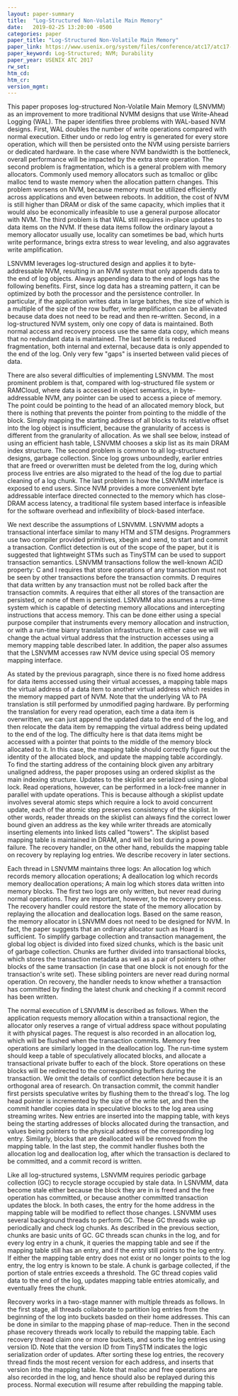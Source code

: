 ```yaml
---
layout: paper-summary
title:  "Log-Structured Non-Volatile Main Memory"
date:   2019-02-25 13:20:00 -0500
categories: paper
paper_title: "Log-Structured Non-Volatile Main Memory"
paper_link: https://www.usenix.org/system/files/conference/atc17/atc17-hu.pdf
paper_keyword: Log-Structured; NVM; Durability
paper_year: USENIX ATC 2017
rw_set: 
htm_cd: 
htm_cr: 
version_mgmt: 
---
```


This paper proposes log-structured Non-Volatile Main Memory (LSNVMM) as an improvement to more traditional NVMM designs
that use Write-Ahead Logging (WAL). The paper identifies three problems with WAL-based NVM designs. First, WAL doubles the 
number of write operations compared with normal execution. Either undo or redo log entry is generated for every store 
operation, which will then be persisted onto the NVM using persiste barriers or dedicated hardware. In the case where NVM 
bandwidth is the bottleneck, overall performance will be impacted by the extra store operation. The second problem is 
fragmentation, which is a general problem with memory allocators. Commonly used memory allocators such as tcmalloc or glibc 
malloc tend to waste memory when the allocation pattern changes. This problem worsens on NVM, because memory must be utilized
efficiently across applications and even between reboots. In addition, the cost of NVM is still higher than DRAM or disk of
the same capacity, which implies that it would also be economically infeasible to use a general purpose allocator with NVM.
The third problem is that WAL still requires in-place updates to data items on the NVM. If these data items follow the 
ordinary layout a memory allocator usually use, locality can sometimes be bad, which hurts write performance, brings extra 
stress to wear leveling, and also aggravates write amplification.

LSNVMM leverages log-structured design and applies it to byte-addressable NVM, resulting in an NVM system that only appends 
data to the end of log objects. Always appending data to the end of logs has the following benefits. First, since log 
data has a streaming pattern, it can be optimized by both the processor and the persistence controller. In particular,
if the application writes data in large batches, the size of which is a multiple of the size of the row buffer, write 
amplification can be allievated because data does not need to be read and then re-written. Second, in a log-structured
NVM system, only one copy of data is maintained. Both normal access and recovery process use the same data copy, which means
that no redundant data is maintained. The last benefit is reduced fragmentation, both internal and external, because data 
is only appended to the end of the log. Only very few "gaps" is inserted between valid pieces of data. 

There are also several difficulties of implementing LSNVMM. The most prominent problem is that, compared with log-structured
file system or RAMCloud, where data is accessed in object semantics, in byte-addressable NVM, any pointer can be used to
access a piece of memory. The point could be pointing to the head of an allocated memory block, but there is nothing that 
prevents the pointer from pointing to the middle of the block. Simply mapping the starting address of all blocks to its 
relative offset into the log object is insufficient, because the granularity of access is different from the granularity of 
allocation. As we shall see below, instead of using an efficient hash table, LSNVMM chooses a skip list as its main DRAM 
index structure. The second problem is common to all log-structured designs, garbage collection. Since log grows unboundedly,
earlier entries that are freed or overwritten must be deleted from the log, during which process live entries are also migrated
to the head of the log due to partial cleaning of a log chunk. The last problem is how the LSNVMM interface is exposed to
end users. Since NVM provides a more convenient byte addressable interface directed connected to the memory which has close-DRAM
access latency, a traditional file system based interface is infeasible for the software overhead and inflexibility of 
block-based interface.

We next describe the assumptions of LSNVMM. LSNVMM adopts a transactional interface similar to many HTM and STM designs.
Programmers use two compiler provided primitives, xbegin and xend, to start and commit a transaction. Conflict detection
is out of the scope of the paper, but it is suggested that lightweight STMs such as TinySTM can be used to support 
transaction semantics. LSNVMM transactions follow the well-known ACID property: C and I requires that store operations of
any transaction must not be seen by other transactions before the transaction commits. D requires that data 
written by any transaction must not be rolled back after the transaction commits. A requires that either all stores
of the transaction are persisted, or none of them is persisted. LSNVMM also assumes a run-time system which is capable of 
detecting memory allocations and intercepting instructions that access memory. This can be done either using a special purpose 
compiler that instruments every memory allocation and instruction, or with a run-time bianry translation infrastructure.
In either case we will change the actual virtual address that the instruction accesses using a memory mapping table described 
later. In addition, the paper also assumes that the LSNVMM accesses raw NVM device using special OS memory mapping interface.

As stated by the previous paragraph, since there is no fixed home address for data items accessed using their virtual accesses,
a mapping table maps the virtual address of a data item to another virtual address which resides in the memory mapped part 
of NVM. Note that the underlying VA to PA translation is still performed by unmodified paging hardware. By performing the 
translation for every read operation, each time a data item is overwritten, we can just append the updated data to the end 
of the log, and then relocate the data item by remapping the virtual address being updated to the end of the log. The difficulty
here is that data items might be accessed with a pointer that points to the middle of the memory block allocated to it. In
this case, the mapping table should correctly figure out the identity of the allocated block, and update the mapping table
accordingly. To find the starting address of the containing block given any arbitrary unaligned address, the paper proposes
using an ordered skiplist as the main indexing structure. Updates to the skiplist are serialized using a global lock. Read
operations, however, can be performed in a lock-free manner in parallel with update operations. This is because although
a skiplist update involves several atomic steps which require a lock to avoid concurrent update, each of the atomic step
preserves consistency of the skiplist. In other words, reader threads on the skiplist can always find the correct lower bound
given an address as the key while writer threads are atomically inserting elements into linked lists called "towers".
The skiplist based mapping table is maintained in DRAM, and will be lost during a power failure. The recovery handler,
on the other hand, rebuilds the mapping table on recovery by replaying log entries. We describe recovery in later sections.

Each thread in LSNVMM maintains three logs: An allocation log which records memory allocation operations; A deallocation
log which records memory deallocation operations; A main log which stores data written into memory blocks. The first two
logs are only written, but never read during normal operations. They are important, however, to the recovery process.
The recovery handler could restore the state of the memory allocation by replaying the allocation and deallocation logs. 
Based on the same reason, the memory allocator in LSNVMM does not need to be designed for NVM. In fact, the paper suggests 
that an ordinary allocator such as Hoard is sufficient. To simplify garbage collection and transaction management, the global
log object is divided into fixed sized chunks, which is the basic unit of garbage collection. Chunks are further divided into
transactional blocks, which stores the transaction metadata as well as a pair of pointers to other blocks of the same transaction
(in case that one block is not enough for the transaction's write set). These sibling pointers are never read during normal
operation. On recovery, the handler needs to know whether a transaction has committed by finding the latest chunk and 
checking if a commit record has been written.

The normal execution of LSNVMM is described as follows. When the application requests memory allocation within a transactional
region, the allocator only reserves a range of virtual address space without populating it with physical pages. The request is also
recorded in an allocation log, which will be flushed when the transaction commits. Memory free operations are similarly logged 
in the deallocation log. The run-time system should keep a table of speculatively allocated blocks, and allocate a transactional
private buffer to each of the block. Store operations on these blocks will be redirected to the corresponding buffers during the 
transaction. We omit the details of conflict detection here because it is an orthogonal area of research. On transaction 
commit, the commit handler first persists speculative writes by flushing them to the thread's log. The log head pointer 
is incremented by the size of the write set, and then the commit handler copies data in speculative blocks to the log area 
using streaming writes. New entries are inserted into the mapping table, with keys being the starting addresses of blocks 
allocated during the transaction, and values being pointers to the physical address of the corresponding log entry. Similarly,
blocks that are deallocated will be removed from the mapping table. In the last step, the commit handler flushes both the 
allocation log and deallocation log, after which the transaction is declared to be committed, and a commit record is written. 

Like all log-structured systems, LSNVMM requires periodic garbage collection (GC) to recycle storage occupied by stale data.
In LSNVMM, data become stale either because the block they are in is freed and the free operation has committed, or because 
another committed transaction updates the block. In both cases, the entry for the home address in the mapping table will be 
modified to reflect those changes. LSNVMM uses several background threads to perform GC. These GC threads wake up periodically
and check log chunks. As described in the previous section, chunks are basic units of GC. GC threads scan chunks in the log, 
and for every log entry in a chunk, it queries the mapping table and see if the mapping table still has an entry, and if 
the entry still points to the log entry. If either the mapping table entry does not exist or no longer points to the log 
entry, the log entry is known to be stale. A chunk is garbage collected, if the portion of stale entries exceeds a threshold.
The GC thread copies valid data to the end of the log, updates mapping table entries atomically, and eventually frees 
the chunk.

Recovery works in a two-stage manner with multiple threads as follows. In the first stage, all threads collaborate to 
partition log entries from the beginning of the log into buckets basded on their home addresses. This can be done in 
similar to the mapping phase of map-reduce. Then in the second phase recovery threads work locally to rebuild the mapping 
table. Each recovery thread claim one or more buckets, and sorts the log entries using version ID. Note that the version 
ID from TinySTM indicates the logic serialization order of updates. After sorting these log entries, the recovery thread 
finds the most recent version for each address, and inserts that version into the mapping table. Note that malloc and free
operations are also recorded in the log, and hence should also be replayed during this process. Normal execution will 
resume after rebuilding the mapping table.
